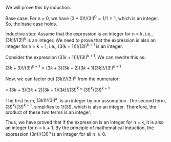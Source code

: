  We will prove this by induction.

Base case: For n = 0, we have $(3*0)!/(3!)^0 = 1/1 = 1$, which is an integer. So, the base case holds.

Inductive step: Assume that the expression is an integer for n = k, i.e., $(3k)!/(3!)^k$ is an integer. We need to prove that the expression is also an integer for n = k + 1, i.e., $(3(k+1))!/(3!)^{k+1}$ is an integer.

Consider the expression $(3(k+1))!/(3!)^{k+1}$. We can rewrite this as:

$(3k+3)!/(3!)^{k+1} = (3k+3)(3k+2)(3k+1)(3k)!/(3!)^{k+1}$

Now, we can factor out $(3k)!/(3!)^k$ from the numerator:

= $(3k+3)(3k+2)(3k+1)(3k)!/(3!)^k * (3!)^k/(3!)^{k+1}$

The first term, $(3k)!/(3!)^k$, is an integer by our assumption. The second term, $(3!)^k/(3!)^{k+1}$, simplifies to $1/(3!)$, which is also an integer. Therefore, the product of these two terms is an integer.

Thus, we have proved that if the expression is an integer for n = k, it is also an integer for n = k + 1. By the principle of mathematical induction, the expression $(3n)!/(3!)^n$ is an integer for all n $\geq{0}$.